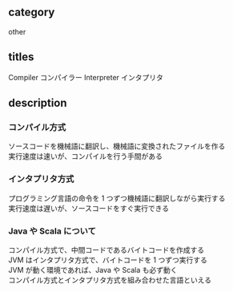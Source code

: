 ## category

other

## titles

Compiler
コンパイラー
Interpreter
インタプリタ

## description

### コンパイル方式

ソースコードを機械語に翻訳し、機械語に変換されたファイルを作る  
実行速度は速いが、コンパイルを行う手間がある

### インタプリタ方式

プログラミング言語の命令を 1 つずつ機械語に翻訳しながら実行する  
実行速度は遅いが、ソースコードをすぐ実行できる

### Java や Scala について

コンパイル方式で、中間コードであるバイトコードを作成する  
JVM はインタプリタ方式で、バイトコードを 1 つずつ実行する  
JVM が動く環境であれば、Java や Scala も必ず動く  
コンパイル方式とインタプリタ方式を組み合わせた言語といえる
